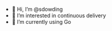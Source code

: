 - 👋 Hi, I’m @sdowding
- 👀 I’m interested in continuous delivery
- 🌱 I’m currently using Go

<!---
sdowding/sdowding is a ✨ special ✨ repository because its `README.md` (this file) appears on your GitHub profile.
You can click the Preview link to take a look at your changes.
--->
